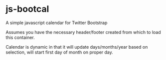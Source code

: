 js-bootcal
==========

A simple javascript calendar for Twitter Bootstrap

Assumes you have the necessary header/footer created from which to load this container.

Calendar is dynamic in that it will update days/months/year based on selection, will start first day of month on proper day.
